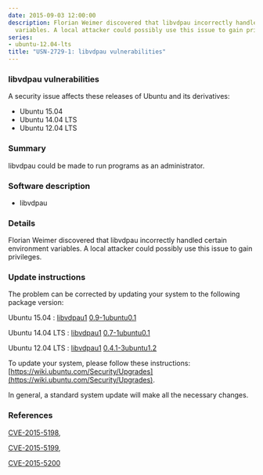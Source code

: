 ```yaml
---
date: 2015-09-03 12:00:00
description: Florian Weimer discovered that libvdpau incorrectly handled certain environment
  variables. A local attacker could possibly use this issue to gain privileges.
series:
- ubuntu-12.04-lts
title: "USN-2729-1: libvdpau vulnerabilities"
---
```


### libvdpau vulnerabilities

A security issue affects these releases of Ubuntu and its derivatives:

* Ubuntu 15.04
* Ubuntu 14.04 LTS
* Ubuntu 12.04 LTS

### Summary

libvdpau could be made to run programs as an administrator. 

### Software description

* libvdpau 

### Details

Florian Weimer discovered that libvdpau incorrectly handled certain environment variables. A local attacker could possibly use this issue to gain privileges. 

### Update instructions

The problem can be corrected by updating your system to the following package version:

Ubuntu 15.04
 : [libvdpau1](https://launchpad.net/ubuntu/+source/libvdpau) <span> [0.9-1ubuntu0.1](https://launchpad.net/ubuntu/+source/libvdpau/0.9-1ubuntu0.1) </span> 

Ubuntu 14.04 LTS
 : [libvdpau1](https://launchpad.net/ubuntu/+source/libvdpau) <span> [0.7-1ubuntu0.1](https://launchpad.net/ubuntu/+source/libvdpau/0.7-1ubuntu0.1) </span> 

Ubuntu 12.04 LTS
 : [libvdpau1](https://launchpad.net/ubuntu/+source/libvdpau) <span> [0.4.1-3ubuntu1.2](https://launchpad.net/ubuntu/+source/libvdpau/0.4.1-3ubuntu1.2) </span> 

To update your system, please follow these instructions: [https://wiki.ubuntu.com/Security/Upgrades](https://wiki.ubuntu.com/Security/Upgrades).

In general, a standard system update will make all the necessary changes. 

### References

 [CVE-2015-5198](http://people.ubuntu.com/~ubuntu-security/cve/CVE-2015-5198), 

 [CVE-2015-5199](http://people.ubuntu.com/~ubuntu-security/cve/CVE-2015-5199), 

 [CVE-2015-5200](http://people.ubuntu.com/~ubuntu-security/cve/CVE-2015-5200)
